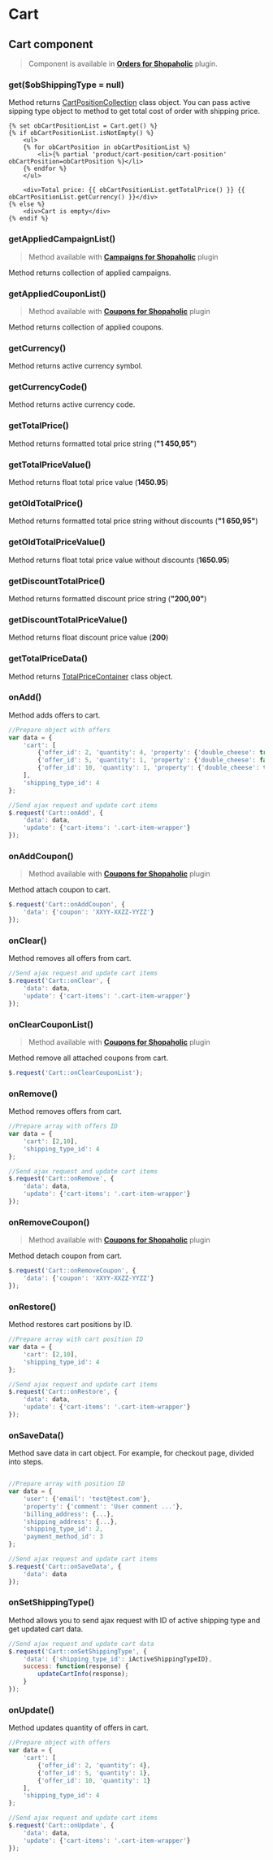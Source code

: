 # Cart

## Cart component

> Component is available in **[Orders for Shopaholic](plugins/home.md#orders-for-shopaholic)** plugin.

### get($obShippingType = null)

Method returns [CartPositionCollection](cart-position/collection/collection.md) class object.
You can pass active sipping type object to method to get total cost of order with shipping price.
```twig
{% set obCartPositionList = Cart.get() %}
{% if obCartPositionList.isNotEmpty() %}
    <ul>
    {% for obCartPosition in obCartPositionList %}
        <li>{% partial 'product/cart-position/cart-position' obCartPosition=obCartPosition %}</li>
    {% endfor %}
    </ul>
    
    <div>Total price: {{ obCartPositionList.getTotalPrice() }} {{ obCartPositionList.getCurrency() }}</div>
{% else %}
    <div>Cart is empty</div>
{% endif %}
```

### getAppliedCampaignList()

> Method available with **[Campaigns for Shopaholic](plugins/home.md#campaigns-for-shopaholic)** plugin

Method returns collection of applied campaigns.

### getAppliedCouponList()

> Method available with **[Coupons for Shopaholic](plugins/home.md#coupons-for-shopaholic)** plugin

Method returns collection of applied coupons.

### getCurrency()

Method returns active currency symbol.

### getCurrencyCode()

Method returns active currency code.

### getTotalPrice()

Method returns formatted total price string (**"1 450,95"**)

### getTotalPriceValue()

Method returns float total price value (**1450.95**)

### getOldTotalPrice()

Method returns formatted total price string without discounts (**"1 650,95"**)

### getOldTotalPriceValue()

Method returns float total price value without discounts (**1650.95**)

### getDiscountTotalPrice()

Method returns formatted discount price string (**"200,00"**)

### getDiscountTotalPriceValue()

Method returns float discount price value (**200**)

### getTotalPriceData()

Method returns [TotalPriceContainer](price-container/home.md#TotalPriceContainer) class object.

### onAdd()

Method adds offers to cart.
```javascript
//Prepare object with offers
var data = {
    'cart': [
        {'offer_id': 2, 'quantity': 4, 'property': {'double_cheese': true}},
        {'offer_id': 5, 'quantity': 1, 'property': {'double_cheese': false}},
        {'offer_id': 10, 'quantity': 1, 'property': {'double_cheese': true}}
    ],
    'shipping_type_id': 4
};

//Send ajax request and update cart items
$.request('Cart::onAdd', {
    'data': data,
    'update': {'cart-items': '.cart-item-wrapper'}
});
```

### onAddCoupon()

> Method available with **[Coupons for Shopaholic](plugins/home.md#coupons-for-shopaholic)** plugin

Method attach coupon to cart.
```javascript
$.request('Cart::onAddCoupon', {
    'data': {'coupon': 'XXYY-XXZZ-YYZZ'}
});
```

### onClear()

Method removes all offers from cart.
```javascript
//Send ajax request and update cart items
$.request('Cart::onClear', {
    'data': data,
    'update': {'cart-items': '.cart-item-wrapper'}
});
```

### onClearCouponList()

> Method available with **[Coupons for Shopaholic](plugins/home.md#coupons-for-shopaholic)** plugin

Method remove all attached coupons from cart.
```javascript
$.request('Cart::onClearCouponList');
```

### onRemove()

Method removes offers from cart.
```javascript
//Prepare array with offers ID
var data = {
    'cart': [2,10],
    'shipping_type_id': 4
};

//Send ajax request and update cart items
$.request('Cart::onRemove', {
    'data': data,
    'update': {'cart-items': '.cart-item-wrapper'}
});
```

### onRemoveCoupon()

> Method available with **[Coupons for Shopaholic](plugins/home.md#coupons-for-shopaholic)** plugin

Method detach coupon from cart.
```javascript
$.request('Cart::onRemoveCoupon', {
    'data': {'coupon': 'XXYY-XXZZ-YYZZ'}
});
```

### onRestore()

Method restores cart positions by ID.
```javascript
//Prepare array with cart position ID
var data = {
    'cart': [2,10],
    'shipping_type_id': 4
};

//Send ajax request and update cart items
$.request('Cart::onRestore', {
    'data': data,
    'update': {'cart-items': '.cart-item-wrapper'}
});
```

### onSaveData()

Method save data in cart object. For example, for checkout page, divided into steps.
```javascript

//Prepare array with position ID
var data = {
    'user': {'email': 'test@test.com'},
    'property': {'comment': 'User comment ...'},
    'billing_address': {...},
    'shipping_address': {...},
    'shipping_type_id': 2,
    'payment_method_id': 3
};

//Send ajax request and update cart items
$.request('Cart::onSaveData', {
    'data': data
});
```

### onSetShippingType()

Method allows you to send ajax request with ID of active shipping type and get updated cart data.
```javascript
//Send ajax request and update cart data
$.request('Cart::onSetShippingType', {
    'data': {'shipping_type_id': iActiveShippingTypeID},
    success: function(response) {
        updateCartInfo(response);
    }
});
```

### onUpdate()

Method updates quantity of offers in cart.
```javascript
//Prepare object with offers
var data = {
    'cart': [
        {'offer_id': 2, 'quantity': 4},
        {'offer_id': 5, 'quantity': 1},
        {'offer_id': 10, 'quantity': 1}
    ],
    'shipping_type_id': 4
};

//Send ajax request and update cart items
$.request('Cart::onUpdate', {
    'data': data,
    'update': {'cart-items': '.cart-item-wrapper'}
});
```